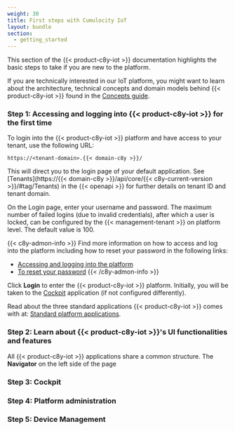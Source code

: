 ```yaml
---
weight: 30
title: First steps with Cumulocity IoT
layout: bundle
section:
  - getting_started
---
```


This section of the {{< product-c8y-iot >}} documentation highlights the basic steps to take if you are new to the platform.

If you are technically interested in our IoT platform, you might want to learn about the architecture, technical concepts and domain models behind {{< product-c8y-iot >}} found in the <a href="/concepts/introduction/">Concepts guide</a>.


### Step 1: Accessing and logging into {{< product-c8y-iot >}} for the first time

To login into the {{< product-c8y-iot >}} platform and have access to your tenant, use the following URL:

```http
https://<tenant-domain>.{{< domain-c8y >}}/
```
This will direct you to the login page of your default application. See [Tenants](https://{{< domain-c8y >}}/api/core/{{< c8y-current-version >}}/#tag/Tenants) in the {{< openapi >}} for further details on tenant ID and tenant domain.

On the Login page, enter your username and password. The maximum number of failed logins (due to invalid credentials), after which a user is locked, can be configured by the {{< management-tenant >}} on platform level. The default value is 100.



{{< c8y-admon-info >}}
Find more information on how to access and log into the platform including how to reset your password in the following links:

* [Accessing and logging into the platform](/getting-started/accessing-platform/)
* [To reset your password](/getting-started/accessing-platform/#to-reset-your-password)
{{< /c8y-admon-info >}}


Click **Login** to enter the {{< product-c8y-iot >}} platform. Initially, you will be taken to the [Cockpit](/cockpit/overview/) application (if not configured differently).

Read about the three standard applications {{< product-c8y-iot >}} comes with at: [Standard platform applications](/getting-started/platform-applications/).

### Step 2: Learn about {{< product-c8y-iot >}}'s UI functionalities and features

All {{< product-c8y-iot >}} applications share a common structure. The **Navigator** on the left side of the page

### Step 3: Cockpit

### Step 4: Platform administration

### Step 5: Device Management
